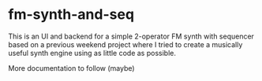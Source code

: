 # fm-synth-and-seq
This is an UI and backend for a simple 2-operator FM synth with sequencer based
on a previous weekend project where I tried to create a musically useful synth engine
using as little code as possible.

More documentation to follow (maybe)
